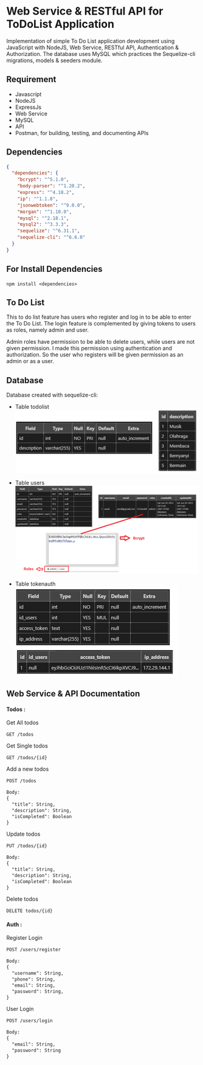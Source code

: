 # Web Service & RESTful API for ToDoList Application

Implementation of simple To Do List application development using JavaScript with NodeJS, Web Service, RESTful API, Authentication & Authorization. The database uses MySQL which practices the Sequelize-cli migrations, models & seeders module.

## Requirement

- Javascript
- NodeJS
- ExpressJs
- Web Service
- MySQL
- API
- Postman, for building, testing, and documenting APIs

## Dependencies

```json
{
  "dependencies": {
    "bcrypt": "^5.1.0",
    "body-parser": "^1.20.2",
    "express": "^4.18.2",
    "ip": "^1.1.8",
    "jsonwebtoken": "^9.0.0",
    "morgan": "^1.10.0",
    "mysql": "^2.18.1",
    "mysql2": "^3.3.3",
    "sequelize": "^6.31.1",
    "sequelize-cli": "^6.6.0"
  }
}
```

## For Install Dependencies

```nodejs
npm install <dependencies>
```

## To Do List

This to do list feature has users who register and log in to be able to enter the To Do List. The login feature is complemented by giving tokens to users as roles, namely admin and user.

Admin roles have permission to be able to delete users, while users are not given permission. I made this permission using authentication and authorization. So the user who registers will be given permission as an admin or as a user.

## Database

Database created with sequelize-cli:

- Table todolist  
  ![tb-todo](README-assets/tb-todo.png)

- Table users  
  ![tb-todo](README-assets/tb-users.png)

- Table tokenauth  
  ![tb-token](README-assets/tb-token.png)

## Web Service & API Documentation

#### Todos :

Get All todos

```
GET /todos
```

Get Single todos

```
GET /todos/{id}
```

Add a new todos

```
POST /todos
```

```
Body:
{
  "title": String,
  "description": String,
  "isCompleted": Boolean
}
```

Update todos

```
PUT /todos/{id}
```

```
Body:
{
  "title": String,
  "description": String,
  "isCompleted": Boolean
}
```

Delete todos

```
DELETE todos/{id}
```

#### Auth :

Register Login

```
POST /users/register
```

```
Body:
{
  "username": String,
  "phone": String,
  "email": String,
  "password": String,
}
```

User Login

```
POST /users/login
```

```
Body:
{
  "email": String,
  "password": String
}
```
